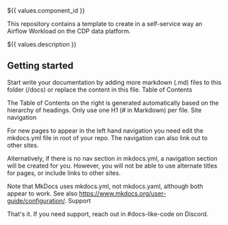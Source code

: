 ${{ values.component_id }}

This repository contains a template to create in a self-service way an Airflow Workload on the CDP data platform.

${{ values.description }}

## Getting started

Start write your documentation by adding more markdown (.md) files to this folder (/docs) or replace the content in this file.
Table of Contents

The Table of Contents on the right is generated automatically based on the hierarchy of headings. Only use one H1 (# in Markdown) per file.
Site navigation

For new pages to appear in the left hand navigation you need edit the mkdocs.yml file in root of your repo. The navigation can also link out to other sites.

Alternatively, if there is no nav section in mkdocs.yml, a navigation section will be created for you. However, you will not be able to use alternate titles for pages, or include links to other sites.

Note that MkDocs uses mkdocs.yml, not mkdocs.yaml, although both appear to work. See also https://www.mkdocs.org/user-guide/configuration/.
Support

That's it. If you need support, reach out in #docs-like-code on Discord.